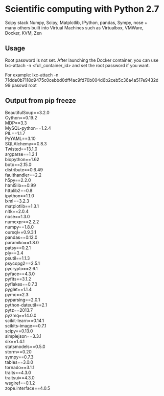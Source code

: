Scientific computing with Python 2.7
====================================

Scipy stack Numpy, Scipy, Matplotlib, IPython, pandas, Sympy, nose + many others built into Virtual Machines such as Virtualbox, VMWare, Docker, KVM, Zen

Usage
-----

Root password is not set.  After launching the Docker container, you can use lxc-attach -n <full_container_id> and set the root password if you want.

For example:
lxc-attach -n 71dde0b7118d9475c0cebbd0dff4ac9fd70b004d6b2ceb5c36a4a517e9432d99
passwd root

Output from pip freeze
----------------------

BeautifulSoup==3.2.0<br>
Cython==0.19.2<br>
MDP==3.3<br>
MySQL-python==1.2.4<br>
PIL==1.1.7<br>
PyYAML==3.10<br>
SQLAlchemy==0.8.3<br>
Twisted==13.1.0<br>
argparse==1.2.1<br>
biopython==1.62<br>
boto==2.15.0<br>
distribute==0.6.49<br>
faulthandler==2.2<br>
h5py==2.2.0<br>
html5lib==0.99<br>
httplib2==0.8<br>
ipython==1.1.0<br>
lxml==3.2.3<br>
matplotlib==1.3.1<br>
nltk==2.0.4<br>
nose==1.3.0<br>
numexpr==2.2.2<br>
numpy==1.8.0<br>
oursql==0.9.3.1<br>
pandas==0.12.0<br>
paramiko==1.8.0<br>
patsy==0.2.1<br>
ply==3.4<br>
psutil==1.1.3<br>
psycopg2==2.5.1<br>
pycrypto==2.6.1<br>
pyface==4.3.0<br>
pyfits==3.1.2<br>
pyflakes==0.7.3<br>
pyglet==1.1.4<br>
pymc==2.3<br>
pyparsing==2.0.1<br>
python-dateutil==2.1<br>
pytz==2013.7<br>
pyzmq==14.0.0<br>
scikit-learn==0.14.1<br>
scikits-image==0.7.1<br>
scipy==0.13.0<br>
simplejson==3.3.1<br>
six==1.4.1<br>
statsmodels==0.5.0<br>
storm==0.20<br>
sympy==0.7.3<br>
tables==3.0.0<br>
tornado==3.1.1<br>
traits==4.3.0<br>
traitsui==4.3.0<br>
wsgiref==0.1.2<br>
zope.interface==4.0.5<br>
